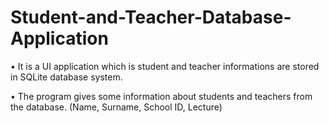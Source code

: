# Student-and-Teacher-Database-Application

• It is a UI application which is student and teacher informations are stored in SQLite database system.

• The program gives some information about students and teachers from the database. (Name, Surname, School ID, Lecture)
